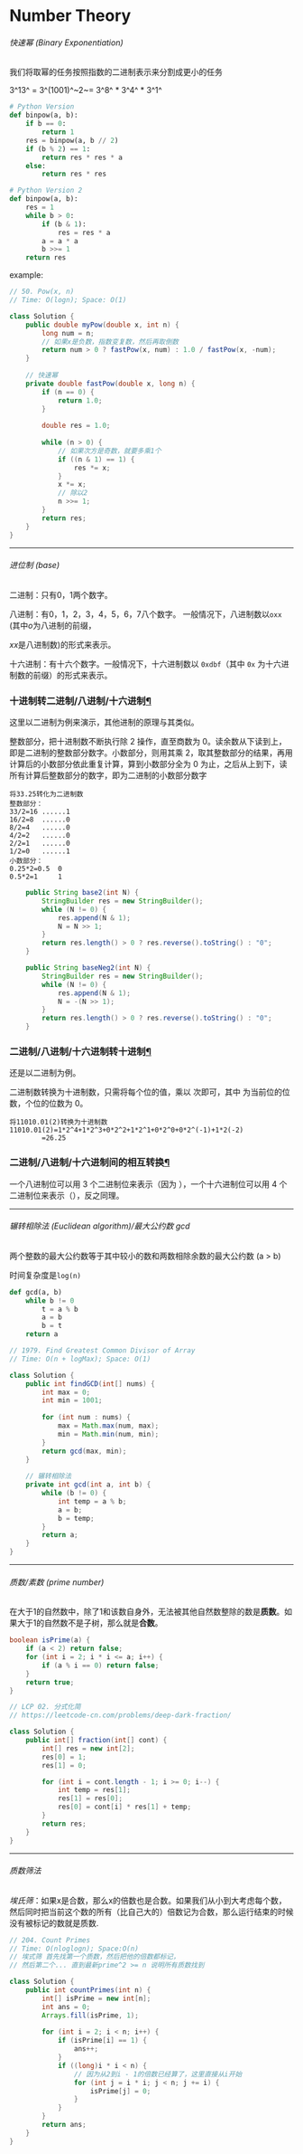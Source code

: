 # Number Theory

###### 快速幂 (Binary Exponentiation)

我们将取幂的任务按照指数的二进制表示来分割成更小的任务

3^13^ = 3^(1001)^~2~= 3^8^ * 3^4^ * 3^1^  

```python
# Python Version
def binpow(a, b):
    if b == 0:
        return 1
    res = binpow(a, b // 2)
    if (b % 2) == 1:
        return res * res * a
    else:
        return res * res
```

```python
# Python Version 2
def binpow(a, b):
    res = 1
    while b > 0:
        if (b & 1):
            res = res * a
        a = a * a
        b >>= 1
    return res
```

example: 

```java
// 50. Pow(x, n)
// Time: O(logn); Space: O(1)

class Solution {
    public double myPow(double x, int n) {
        long num = n;
		// 如果x是负数，指数变复数，然后再取倒数
        return num > 0 ? fastPow(x, num) : 1.0 / fastPow(x, -num);
    }
    
	// 快速幂
    private double fastPow(double x, long n) {
        if (n == 0) {
            return 1.0;
        }
        
        double res = 1.0;
        
        while (n > 0) {
			// 如果次方是奇数，就要多乘1个
            if ((n & 1) == 1) {
                res *= x;
            }
            x *= x;
			// 除以2
            n >>= 1;
        }
        return res;
    }
}
```

------

###### 进位制 (base)

二进制：只有0，1两个数字。

八进制：有0，1，2，3，4，5，6，7八个数字。 一般情况下，八进制数以```oxx``` (其中*o*为八进制的前缀，

*xx*是八进制数)的形式来表示。

十六进制：有十六个数字。一般情况下，十六进制数以 `0xdbf`（其中 `0x` 为十六进制数的前缀）的形式来表示。



### 十进制转二进制/八进制/十六进制[¶](https://oi-wiki.org/math/base/#_5)

这里以二进制为例来演示，其他进制的原理与其类似。

整数部分，把十进制数不断执行除 2 操作，直至商数为 0。读余数从下读到上，即是二进制的整数部分数字。小数部分，则用其乘 2，取其整数部分的结果，再用计算后的小数部分依此重复计算，算到小数部分全为 0 为止，之后从上到下，读所有计算后整数部分的数字，即为二进制的小数部分数字



```
将33.25转化为二进制数
整数部分：
33/2=16 ......1
16/2=8  ......0
8/2=4   ......0
4/2=2   ......0
2/2=1   ......0
1/2=0   ......1
小数部分：
0.25*2=0.5  0
0.5*2=1     1
```

```java
    public String base2(int N) {
        StringBuilder res = new StringBuilder();
        while (N != 0) {
            res.append(N & 1);
            N = N >> 1;
        }
        return res.length() > 0 ? res.reverse().toString() : "0";
    }

```

```java
    public String baseNeg2(int N) {
        StringBuilder res = new StringBuilder();
        while (N != 0) {
            res.append(N & 1);
            N = -(N >> 1);
        }
        return res.length() > 0 ? res.reverse().toString() : "0";
    }
```



### 二进制/八进制/十六进制转十进制[¶](https://oi-wiki.org/math/base/#_6)

还是以二进制为例。

二进制数转换为十进制数，只需将每个位的值，乘以 次即可，其中 为当前位的位数，个位的位数为 0。

```
将11010.01(2)转换为十进制数
11010.01(2)=1*2^4+1*2^3+0*2^2+1*2^1+0*2^0+0*2^(-1)+1*2(-2)
        =26.25
```



### 二进制/八进制/十六进制间的相互转换[¶](https://oi-wiki.org/math/base/#_7)

一个八进制位可以用 3 个二进制位来表示（因为 ），一个十六进制位可以用 4 个二进制位来表示（），反之同理。

------

###### 辗转相除法 (Euclidean algorithm)/最大公约数 gcd

两个整数的最大公约数等于其中较小的数和两数相除余数的最大公约数 (a > b)

时间复杂度是```log(n)```

```python
def gcd(a, b)
	while b != 0
    	t = a % b
        a = b
        b = t
    return a
```

```java
// 1979. Find Greatest Common Divisor of Array
// Time: O(n + logMax); Space: O(1)

class Solution {
    public int findGCD(int[] nums) {
        int max = 0;
        int min = 1001;
        
        for (int num : nums) {
            max = Math.max(num, max);
            min = Math.min(num, min);
        }
        return gcd(max, min);
    }
    
	// 辗转相除法
    private int gcd(int a, int b) {
        while (b != 0) {
            int temp = a % b;
            a = b;
            b = temp;
        }
        return a;
    }
}
```

------



###### 质数/素数 (prime number)

在大于1的自然数中，除了1和该数自身外，无法被其他自然数整除的数是**质数**。如果大于1的自然数不是子树，那么就是**合数**。

```java
boolean isPrime(a) {
    if (a < 2) return false;
    for (int i = 2; i * i <= a; i++) {
        if (a % i == 0) return false;
    }
    return true;
}
```

```java
// LCP 02. 分式化简
// https://leetcode-cn.com/problems/deep-dark-fraction/

class Solution {
    public int[] fraction(int[] cont) {
        int[] res = new int[2];
        res[0] = 1;
        res[1] = 0;

        for (int i = cont.length - 1; i >= 0; i--) {
            int temp = res[1];
            res[1] = res[0];
            res[0] = cont[i] * res[1] + temp;
        }
        return res;
    }
}
```

------

###### 质数筛法

*埃氏筛*：如果x是合数，那么x的倍数也是合数。如果我们从小到大考虑每个数，然后同时把当前这个数的所有（比自己大的）倍数记为合数，那么运行结束的时候没有被标记的数就是质数.

```java
// 204. Count Primes
// Time: O(nloglogn); Space:O(n)
// 埃式筛 首先找第一个质数，然后把他的倍数都标记，
// 然后第二个... 直到最新prime^2 >= n 说明所有质数找到

class Solution {
    public int countPrimes(int n) {
        int[] isPrime = new int[n];
        int ans = 0;
        Arrays.fill(isPrime, 1);
        
        for (int i = 2; i < n; i++) {
            if (isPrime[i] == 1) {
                ans++;
            }
            if ((long)i * i < n) {
				// 因为从2到i - 1的倍数已经算了，这里直接从i开始
                for (int j = i * i; j < n; j += i) {
                    isPrime[j] = 0;
                }
            }
        }
        return ans;
    }
}
```


